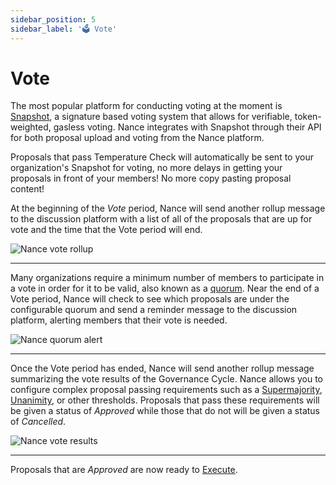 ```yaml
---
sidebar_position: 5
sidebar_label: '🗳️ Vote'
---
```


# Vote

The most popular platform for conducting voting at the moment is [Snapshot](https://snapshot.org), a signature based voting system that allows for verifiable, token-weighted, gasless voting. Nance integrates with Snapshot through their API for both proposal upload and voting from the Nance platform.

Proposals that pass Temperature Check will automatically be sent to your organization's Snapshot for voting, no more delays in getting your proposals in front of your members! No more copy pasting proposal content!

At the beginning of the _Vote_ period, Nance will send another rollup message to the discussion platform with a list of all of the proposals that are up for vote and the time that the Vote period will end.

![Nance vote rollup](/img/vote-rollup.png)

---

Many organizations require a minimum number of members to participate in a vote in order for it to be valid, also known as a [quorum](https://en.wikipedia.org/wiki/Quorum). Near the end of a Vote period, Nance will check to see which proposals are under the configurable quorum and send a reminder message to the discussion platform, alerting members that their vote is needed.

![Nance quorum alert](/img/quorum-alert.png)

---

Once the Vote period has ended, Nance will send another rollup message summarizing the vote results of the Governance Cycle. Nance allows you to configure complex proposal passing requirements such as a [Supermajority](https://en.wikipedia.org/wiki/Supermajority), [Unanimity](https://en.wikipedia.org/wiki/Unanimity), or other thresholds. Proposals that pass these requirements will be given a status of _Approved_ while those that do not will be given a status of _Cancelled_.

![Nance vote results](/img/placeholder.png)

---

Proposals that are _Approved_ are now ready to [Execute](/docs/basics/execute).
